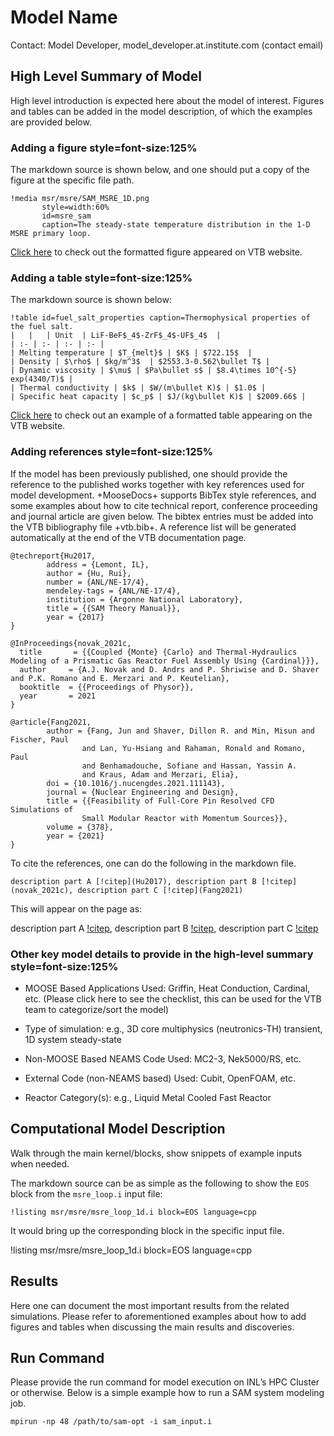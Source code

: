 # Model Name

Contact: Model Developer, model_developer.at.institute.com (contact email) 

## High Level Summary of Model

High level introduction is expected here about the model of interest. Figures and tables can be added 
in the model description, of which the examples are provided below. 

### Adding a figure style=font-size:125%

The markdown source is shown below, and one should put a copy of the figure at the specific file path.

```language=bash
!media msr/msre/SAM_MSRE_1D.png
       style=width:60%
       id=msre_sam
       caption=The steady-state temperature distribution in the 1-D MSRE primary loop.

```

[Click here](msr/msre/msre_sam_model.md#msre_sam) to check out the formatted figure appeared on VTB website.


### Adding a table style=font-size:125%

The markdown source is shown below:

```language=bash
!table id=fuel_salt_properties caption=Thermophysical properties of the fuel salt.
|   |   | Unit  | LiF-BeF$_4$-ZrF$_4$-UF$_4$  |
| :- | :- | :- | :- |
| Melting temperature | $T_{melt}$ | $K$ | $722.15$  |
| Density | $\rho$ | $kg/m^3$  | $2553.3-0.562\bullet T$ |
| Dynamic viscosity | $\mu$ | $Pa\bullet s$ | $8.4\times 10^{-5} exp(4340/T)$ |
| Thermal conductivity | $k$ | $W/(m\bullet K)$ | $1.0$ |
| Specific heat capacity | $c_p$ | $J/(kg\bullet K)$ | $2009.66$ |

```

[Click here](msr/msre/msre_sam_model.md#fuel_salt_properties) to check out an example of a formatted table appearing on the VTB website.

### Adding references style=font-size:125%

If the model has been previously published, one should provide the reference to the published works together with key references used for model development. 
+MooseDocs+ supports BibTex style references, and some examples about how to cite technical report, conference proceeding and journal article are given below. The bibtex entries must be added into the VTB bibliography file +vtb.bib+. 
A reference list will be generated automatically at the end of the VTB documentation page. 

```language=bash
@techreport{Hu2017,
        address = {Lemont, IL},
        author = {Hu, Rui},
        number = {ANL/NE-17/4},
        mendeley-tags = {ANL/NE-17/4},
        institution = {Argonne National Laboratory},
        title = {{SAM Theory Manual}},
        year = {2017}
}

```

```language=bash
@InProceedings{novak_2021c,
  title       = {{Coupled {Monte} {Carlo} and Thermal-Hydraulics Modeling of a Prismatic Gas Reactor Fuel Assembly Using {Cardinal}}},
  author     = {A.J. Novak and D. Andrs and P. Shriwise and D. Shaver and P.K. Romano and E. Merzari and P. Keutelian},
  booktitle  = {{Proceedings of Physor}},
  year       = 2021
}

```

```language=bash
@article{Fang2021,
        author = {Fang, Jun and Shaver, Dillon R. and Min, Misun and Fischer, Paul
                and Lan, Yu-Hsiang and Rahaman, Ronald and Romano, Paul
                and Benhamadouche, Sofiane and Hassan, Yassin A.
                and Kraus, Adam and Merzari, Elia},
        doi = {10.1016/j.nucengdes.2021.111143},
        journal = {Nuclear Engineering and Design},
        title = {{Feasibility of Full-Core Pin Resolved CFD Simulations of
                Small Modular Reactor with Momentum Sources}},
        volume = {378},
        year = {2021}
}

```

To cite the references, one can do the following in the markdown file.

```language=bash
description part A [!citep](Hu2017), description part B [!citep](novak_2021c), description part C [!citep](Fang2021)

```

This will appear on the page as:

description part A [!citep](Hu2017), description part B [!citep](novak_2021c), description part C [!citep](Fang2021)


### Other key model details to provide in the high-level summary style=font-size:125%

- MOOSE Based Applications Used: Griffin, Heat Conduction, Cardinal, etc. (Please click here to see the checklist, this can be used for the VTB team to categorize/sort the model)

- Type of simulation: e.g., 3D core multiphysics (neutronics-TH) transient, 1D system steady-state

- Non-MOOSE Based NEAMS Code Used: MC2-3, Nek5000/RS, etc. 

- External Code (non-NEAMS based) Used: Cubit, OpenFOAM, etc.

- Reactor Category(s): e.g., Liquid Metal Cooled Fast Reactor


## Computational Model Description

Walk through the main kernel/blocks, show snippets of example inputs when needed. 

The markdown source can be as simple as the following to show the `EOS` block from the `msre_loop.i` input file:

```language=bash
!listing msr/msre/msre_loop_1d.i block=EOS language=cpp

```

It would bring up the corresponding block in the specific input file.

!listing msr/msre/msre_loop_1d.i block=EOS language=cpp


## Results

Here one can document the most important results from the related simulations. Please refer to aforementioned examples about how to add figures and tables when discussing the main results and discoveries. 


## Run Command 

Please provide the run command for model execution on INL’s HPC Cluster or otherwise. Below is a simple example how to run a SAM system modeling job. 

```language=bash
mpirun -np 48 /path/to/sam-opt -i sam_input.i

```


